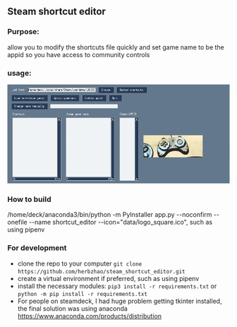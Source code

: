 ## Steam shortcut editor

### Purpose:
allow you to modify the shortcuts file quickly and set game name to be the appid so you have access to community controls

### usage:
![](data/usage_demo.gif)

### How to build
/home/deck/anaconda3/bin/python -m PyInstaller app.py --noconfirm  --onefile --name shortcut_editor --icon="data/logo_square.ico", such as using pipenv
### For development
- clone the repo to your computer `git clone https://github.com/herbzhao/steam_shortcut_editor.git`
- create a virtual environment if preferred, such as using pipenv
- install the necessary modules: `pip3 install -r requirements.txt` or `python -m pip install -r requirements.txt`
- For people on steamdeck, I had huge problem getting tkinter installed, the final solution was using anaconda https://www.anaconda.com/products/distribution
